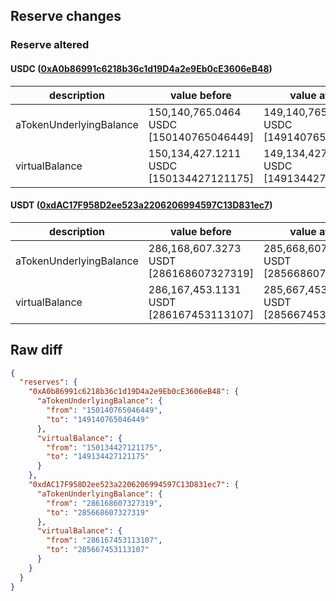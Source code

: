 ## Reserve changes

### Reserve altered

#### USDC ([0xA0b86991c6218b36c1d19D4a2e9Eb0cE3606eB48](https://etherscan.io/address/0xA0b86991c6218b36c1d19D4a2e9Eb0cE3606eB48))

| description | value before | value after |
| --- | --- | --- |
| aTokenUnderlyingBalance | 150,140,765.0464 USDC [150140765046449] | 149,140,765.0464 USDC [149140765046449] |
| virtualBalance | 150,134,427.1211 USDC [150134427121175] | 149,134,427.1211 USDC [149134427121175] |


#### USDT ([0xdAC17F958D2ee523a2206206994597C13D831ec7](https://etherscan.io/address/0xdAC17F958D2ee523a2206206994597C13D831ec7))

| description | value before | value after |
| --- | --- | --- |
| aTokenUnderlyingBalance | 286,168,607.3273 USDT [286168607327319] | 285,668,607.3273 USDT [285668607327319] |
| virtualBalance | 286,167,453.1131 USDT [286167453113107] | 285,667,453.1131 USDT [285667453113107] |


## Raw diff

```json
{
  "reserves": {
    "0xA0b86991c6218b36c1d19D4a2e9Eb0cE3606eB48": {
      "aTokenUnderlyingBalance": {
        "from": "150140765046449",
        "to": "149140765046449"
      },
      "virtualBalance": {
        "from": "150134427121175",
        "to": "149134427121175"
      }
    },
    "0xdAC17F958D2ee523a2206206994597C13D831ec7": {
      "aTokenUnderlyingBalance": {
        "from": "286168607327319",
        "to": "285668607327319"
      },
      "virtualBalance": {
        "from": "286167453113107",
        "to": "285667453113107"
      }
    }
  }
}
```